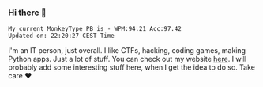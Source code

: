 ### Hi there 👋
<!-- PB START -->
```
My current MonkeyType PB is - WPM:94.21 Acc:97.42
Updated on: 22:20:27 CEST Time
```
<!-- PB END -->
I'm an IT person, just overall. I like CTFs, hacking, coding games, making Python apps. Just a lot of stuff.
You can check out my website [here](https://skill3472.github.io/).
I will probably add some interesting stuff here, when I get the idea to do so. Take care ❤️
